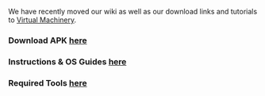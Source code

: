 We have recently moved our wiki as well as our download links and tutorials to [Virtual Machinery](https://virtualmachinery.weebly.com).

### Download APK [here](https://virtualmachinery.weebly.com/limbo-downloads.html)    
### Instructions & OS Guides [here](https://virtualmachinery.weebly.com/tutorials.html)  
### Required Tools [here](https://virtualmachinery.weebly.com/android-tools.html)   